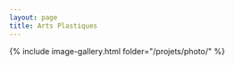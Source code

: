```yaml
---
layout: page 
title: Arts Plastiques
---
```


{% include image-gallery.html folder="/projets/photo/" %} 
